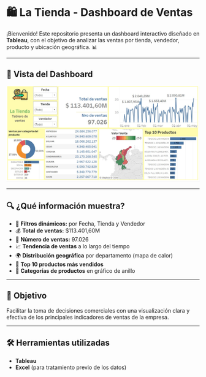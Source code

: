 # 🛍️ La Tienda - Dashboard de Ventas

¡Bienvenido! Este repositorio presenta un dashboard interactivo diseñado en **Tableau**, con el objetivo de analizar las ventas por tienda, vendedor, producto y ubicación geográfica. 📊

---

## 📸 Vista del Dashboard

![Dashboard de Tableau](Tableau_Dashboard_ventas.jpeg)

---

## 🔍 ¿Qué información muestra?

- 📅 **Filtros dinámicos:** por Fecha, Tienda y Vendedor  
- 💰 **Total de ventas:** $113.401,60M  
- 🧾 **Número de ventas:** 97.026  
- 📈 **Tendencia de ventas** a lo largo del tiempo  
- 🌍 **Distribución geográfica** por departamento (mapa de calor)
- 🛒 **Top 10 productos más vendidos**
- 🍩 **Categorías de productos** en gráfico de anillo

---

## 🎯 Objetivo

Facilitar la toma de decisiones comerciales con una visualización clara y efectiva de los principales indicadores de ventas de la empresa.

---

## 🛠️ Herramientas utilizadas

- **Tableau**
- **Excel** (para tratamiento previo de los datos)
